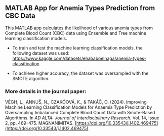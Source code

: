 ## MATLAB App for Anemia Types Prediction from CBC Data

This MATLAB app calculates the likelihood of various anemia types from Complete Blood Count (CBC) data using Ensemble and Tree machine learning classification models. 

- To train and test the machine learning classification models, the following dataset was used: https://www.kaggle.com/datasets/ehababoelnaga/anemia-types-classification

- To achieve higher accuracy, the dataset was oversampled with the SMOTE algorithm.

### More details in the journal paper:
VÉGH, L., ANNUŠ, N., CZAKÓOVÁ, K., & TAKÁČ, O. (2024). Improving Machine Learning Classification Models for Anaemia Type Prediction by Oversampling Imbalanced Complete Blood Count Data with Smote-Based Algorithms. In *AD ALTA: Journal of Interdisciplinary Research*. Vol. 14, Issue 2, pp. 469–475. MAGNANIMITAS. [https://doi.org/10.33543/j.1402.469475](https://doi.org/10.33543/j.1402.469475)
